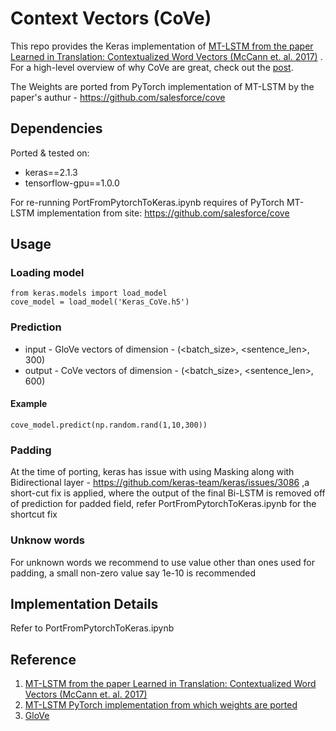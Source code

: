 # Context Vectors (CoVe)

This repo provides the Keras implementation of [MT-LSTM from the paper Learned in Translation: Contextualized Word Vectors (McCann et. al. 2017)](https://arxiv.org/abs/1708.00107) . For a high-level overview of why CoVe are great, check out the [post](https://einstein.ai/research/learned-in-translation-contextualized-word-vectors).

The Weights are ported from PyTorch implementation of MT-LSTM by the paper's authur - https://github.com/salesforce/cove

## Dependencies
Ported & tested on:

- keras==2.1.3
- tensorflow-gpu==1.0.0

For re-running PortFromPytorchToKeras.ipynb requires of PyTorch MT-LSTM implementation from site: https://github.com/salesforce/cove

## Usage

### Loading model
```
from keras.models import load_model
cove_model = load_model('Keras_CoVe.h5')
```

### Prediction
- input - GloVe vectors of dimension - (<batch_size>, <sentence_len>, 300)
- output - CoVe vectors of dimension - (<batch_size>, <sentence_len>, 600)
#### Example
```
cove_model.predict(np.random.rand(1,10,300))
```

### Padding
At the time of porting, keras has issue with using Masking along with Bidirectional layer - https://github.com/keras-team/keras/issues/3086 ,a short-cut fix is applied, where the output of the final Bi-LSTM is removed off of prediction for padded field, refer PortFromPytorchToKeras.ipynb for the shortcut fix
### Unknow words
For unknown words we recommend to use value other than ones used for padding, a small non-zero value say 1e-10 is recommended 

## Implementation Details
Refer to PortFromPytorchToKeras.ipynb 

## Reference 
1. [MT-LSTM from the paper Learned in Translation: Contextualized Word Vectors (McCann et. al. 2017)](https://arxiv.org/abs/1708.00107)
2. [MT-LSTM PyTorch implementation from which weights are ported](https://github.com/salesforce/cove)
3. [GloVe](https://nlp.stanford.edu/projects/glove/)
